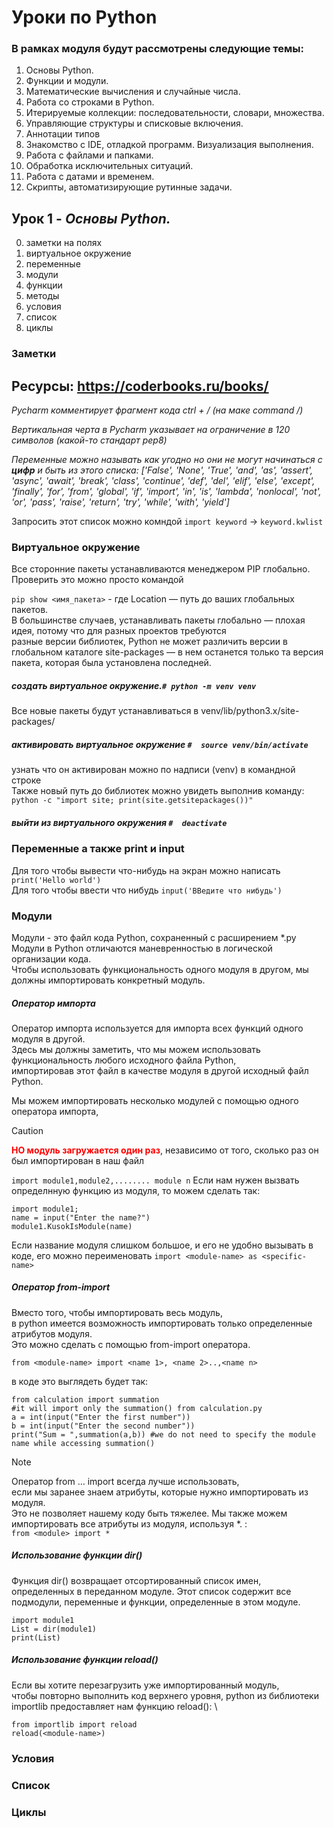 # Уроки по Python
### В рамках модуля будут рассмотрены следующие темы:
1. Основы Python.
2. Функции и модули.
3. Математические вычисления и случайные числа.
4. Работа со строками в Python.
5. Итерируемые коллекции: последовательности, словари, множества.
6. Управляющие структуры и списковые включения.
7. Аннотации типов
8. Знакомство с IDE, отладкой программ. Визуализация выполнения.
9. Работа с файлами и папками.
10. Обработка исключительных ситуаций.
11. Работа с датами и временем.
12. Скрипты, автоматизирующие рутинные задачи.

## Урок 1 - *Основы Python.*
0) заметки на полях
1) виртуальное окружение
2) переменные
3) модули
4) функции
5) методы
6) условия
7) список
8) циклы

### Заметки
Ресурсы:
https://coderbooks.ru/books/ 
---
*Pycharm комментирует фрагмент кода ctrl + /   (на маке command /)* 

*Вертикальная черта в Pycharm указывает на ограничение в 120 символов
(какой-то стандарт pep8)* 

*Переменные можно называть как угодно но они не могут начинаться с **цифр**
и быть из этого списка: ['False', 'None', 'True', 'and', 'as', 'assert', 'async', 'await', 'break', 'class', 'continue', 'def', 'del', 'elif',
 'else', 'except', 'finally', 'for', 'from', 'global', 'if', 'import', 'in', 'is', 'lambda', 'nonlocal', 'not', 'or',
 'pass', 'raise', 'return', 'try', 'while', 'with', 'yield']*  

Запросить этот список можно комндой ```import keyword``` -> ```keyword.kwlist```
### Виртуальное окружение
Все сторонние пакеты устанавливаются менеджером PIP глобально. Проверить это можно просто командой

```pip show <имя_пакета>``` - где Location — путь до ваших глобальных пакетов. \
В большинстве случаев, устанавливать пакеты глобально — плохая идея, потому что для разных проектов требуются \
разные версии библиотек, Python не может различить версии в глобальном каталоге site-packages
 — в нем останется только та версия пакета, которая была установлена последней.

##### создать виртуальное окружение.```# python -m venv venv``` 
Все новые пакеты будут устанавливаться в venv/lib/python3.x/site-packages/
##### активировать виртуальное окружение ```#  source venv/bin/activate```
узнать что он активирован можно по надписи (venv) в командной строке \
Также новый путь до библиотек можно увидеть выполнив команду: ```python -c "import site; print(site.getsitepackages())"```
##### выйти из виртуального окружения ```#  deactivate```

### Переменные а также print и input
Для того чтобы вывести что-нибудь на экран можно написать ``print('Hello world')`` \
Для того чтобы ввести что нибудь ```input('ВВедите что нибудь')```
### Модули
Модули - это файл кода Python, сохраненный с расширением *.py \
Модули в Python отличаются маневренностью в логической организации кода. \
Чтобы использовать функциональность одного модуля в другом, мы должны импортировать конкретный модуль.
##### Оператор импорта
Оператор импорта используется для импорта всех функций одного модуля в другой. \
Здесь мы должны заметить, что мы можем использовать функциональность любого исходного файла Python, \
импортировав этот файл в качестве модуля в другой исходный файл Python.

Мы можем импортировать несколько модулей с помощью одного оператора импорта, 
> [!CAUTION]
> <span style="color:RED">**НО модуль загружается один раз**</span>, 
> независимо от того, сколько раз он был импортирован в наш файл 

```import module1,module2,........ module n```
Если нам нужен вызвать определнную функцию из модуля, то можем сделать так:
```
import module1; 
name = input("Enter the name?") 
module1.KusokIsModule(name)
```
Если название модуля слишком большое, и его не удобно вызывать в коде, его можно переименовать
```import <module-name> as <specific-name> ```


##### Оператор from-import
Вместо того, чтобы импортировать весь модуль, \
в python имеется возможность импортировать только определенные атрибутов модуля. \
Это можно сделать с помощью from-import оператора.
```
from <module-name> import <name 1>, <name 2>..,<name n>   
```
в коде это выглядеть будет так:
```
from calculation import summation  
#it will import only the summation() from calculation.py
a = int(input("Enter the first number"))
b = int(input("Enter the second number"))
print("Sum = ",summation(a,b)) #we do not need to specify the module name while accessing summation()
```
>[!NOTE]
> Оператор from … import всегда лучше использовать, \
> если мы заранее знаем атрибуты, которые нужно импортировать из модуля. \
> Это не позволяет нашему коду быть тяжелее. Мы также можем импортировать все атрибуты из модуля, используя *. : \
```from <module> import *  ```
##### Использование функции dir()
Функция dir() возвращает отсортированный список имен, \
определенных в переданном модуле. Этот список содержит все подмодули, переменные и функции, определенные в этом модуле.

```
import module1
List = dir(module1)
print(List)
```
##### Использование функции reload()
Если вы хотите перезагрузить уже импортированный модуль, \
чтобы повторно выполнить код верхнего уровня, python из библиотеки importlib предоставляет нам функцию reload(): \
```
from importlib import reload
reload(<module-name>)
 ```

### Условия

### Список
### Циклы

